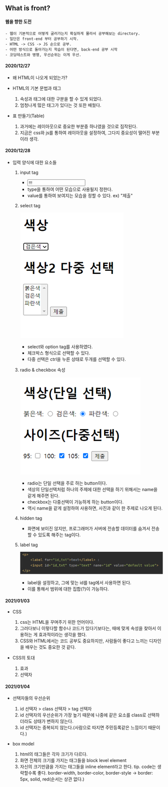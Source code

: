 ## What is front?

#### 웹을 향한 도전

    - 웹이 기본적으로 어떻게 굴러가는지 확실하게 몰라서 공부해보는 directory.
    - 일단은 front-end 부터 공부하기 시작.
    - HTML -> CSS -> JS 순으로 공부.
    - 어떤 방식으로 돌아가는지 학습이 된다면, back-end 공부 시작
    - 코딩테스트와 병행, 우선순위는 이게 우선.

#### 2020/12/27

- 왜 HTML이 나오게 되었는가?

- HTML의 기본 문법과 태그
    1. 속성과 태그에 대한 구분을 할 수 있게 되었다.
    2. 엄청나게 많은 태그가 있다는 것 또한 배웠다.
    
- 표 만들기(Table) 
    1. 과거에는 레이아웃으로 중요한 부분중 하나였을 것으로 짐작된다.
    2. 지금은 css와 js를 통하여 레이아웃을 설정하여, 그다지 중요성이 떨어진 부분이라 생각.
    

#### 2020/12/28

- 입력 양식에 대한 요소들
    1. input tag
        - <input type="???" value="!!!">
        - type을 통하여 어떤 모습으로 사용될지 정한다.
        - value를 통하여 보여지는 모습을 정할 수 있다. ex) "제출"
        
    2. select tag
    
        ![select tag](./img/select&option.PNG)
        - select와 option tag를 사용하였다.
        - 체크박스 형식으로 선택할 수 있다.
        - 다중 선택은 ctrl을 누른 상태로 두개를 선택할 수 있다.
        
    3. radio & checkbox 속성
        
        ![radio&checkbox 속성](./img/radio&checkbox.png)
        - radio는 단일 선택을 주로 하는 button이다.
        - 색상의 단일선택처럼 하나의 주제에 대한 선택을 하기 위해서는 name을 같게 해주면 된다.
        - checkbox는 다중선택이 가능하게 하는 button이다.
        - 역시 name을 같게 설정하여 사용하면, 사진과 같이 한 주제로 나오게 된다.
        
    4. hidden tag
        
        - 화면에 보이진 않지만, 프로그래머가 서버에 전송할 데이터를 숨겨서 전송할 수 있도록 해주는 tag이다.

    5. label tag
    
        ![label](./img/label.png)
        - label을 설정하고, 그에 맞는 id를 tag에서 사용하면 된다.
        - 이를 통해서 범위에 대한 집합(?)이 가능하다.


#### 2021/01/03

- CSS
    1. css는 HTML을 꾸며주기 위한 언어이다.
    2. 그러다보니 이렇다할 함수나 코드가 있다기보다는, 때에 맞게 속성을 찾아서 이용하는 게 효과적이라는 생각을 했다.
    3. CSS와 HTML에서는 코드 공부도 중요하지만, 사람들이 좋다고 느끼는 디자인을 배우는 것도 중요한 것 같다.
    
- CSS의 토대
    1. 효과
    2. 선택자
    
    
#### 2021/01/04

- 선택자들의 우선순위
    1. id 선택자 > class 선택자 > tag 선택자
    2. id 선택자의 우선순위가 가장 높기 때문에 나중에 같은 요소를 class로 선택하더라도 상태가 변하지 않는다.
    3. id 선택자는 중복되지 않는다.(사람으로 따지면 주민등록같은 느낌이기 때문이다.)
    
- box model
    1. html의 태그들은 각자 크기가 다르다.
    2. 화면 전체의 크기를 가지는 태그들을 block level element
    3. 자신의 크기만큼을 가지는 태그들을 inline element라고 한다.
    tip. code는 생략할수록 좋다.
    border-width, border-color, border-style -> border: 5px, solid, red(순서는 상관 없다.)